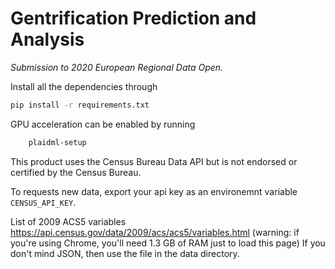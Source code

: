# Gentrification Prediction and Analysis 

_Submission to 2020 European Regional Data Open._

Install all the dependencies through

```bash
pip install -r requirements.txt
```

GPU acceleration can be enabled by running

```bash
    plaidml-setup
```

This product uses the Census Bureau Data API but is not endorsed or certified by the Census Bureau.

To requests new data, export your api key as an environemnt variable `CENSUS_API_KEY`.

List of 2009 ACS5 variables https://api.census.gov/data/2009/acs/acs5/variables.html
(warning: if you're using Chrome, you'll need 1.3 GB of RAM just to load this page)
If you don't mind JSON, then use the file in the data directory.
